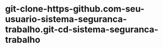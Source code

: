 # git-clone-https-github.com-seu-usuario-sistema-seguranca-trabalho.git-cd-sistema-seguranca-trabalho
